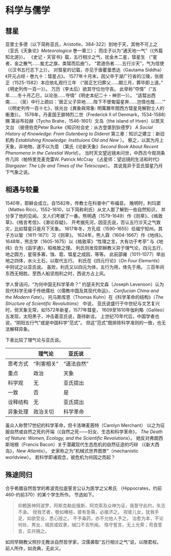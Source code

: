 # 科学与儒学

## 彗星

亚里士多德（以下简称亚氏，Aristotle，384-322）别地于天，其物不可上之
（亚氏《天象论》_Meteorologica_ 巻一章三）；
而庄子以为“通天地一气”（《外篇知北游》）。
《史记・天官书》载，五行相沴之气，扰金木二星，彗星生
（“星者，金之散气……蚩尤之旗，类彗而后曲”）。
“君道伤者……五行沴天”，气为信使（《汉书五行志下上》）。
对彗星的记载，亦见于唐瞿曇悉达（Gautama Siddha）《开元占经・巻九十：彗星占》。
1577年十月末，因父卒于湖广行省的江陵，张居正（1525-1582）本应依礼观行三年
（“居正乞归葬父……期三月，葬毕即上道。”
《明史列传一百一》）。
万历（李太后）欲其守位勿守丧。
此举称“夺情”（“五年……冬十月乙巳，以论张……夺情”《明史本纪二十・神宗一》）。
“适彗出西南……（吴）中行上疏曰：‘居正父子异地……陛下不使匍匐星奔……岂情也哉……’”
（《明史列传一百十七》，徐光台《異象與常象: 明萬曆年間西方彗星見解對士人的衝激》）。
1576年，丹麦国王腓特烈二世（Frederick II of Denmark，1534-1588）赐
第谷布拉赫（Tycho Brahe，1546-1601）文岛（the island of Hven）以筑天文台
（彼德伯克Peter Burke《知识社会史：从古登堡到狄德罗》
_A Social History of Knowledge: From Gutenberg to Diderot_
第三章：知识之建立：新旧机构 _Establishing Knowledge: Instituions Old and New_ ）。
察之，以其为月上天象，非地物，遂不以为意
（第氏《论新天象》_Second Book About Recent Phenomena in the Celestial World_）。
当时天文望远镜未问世，中西古今观测条件几同（帕特里克麦克雷W. Patrick McCray
《占星师：望远镜的生活和时代》_Stargazer: The Life and Times of the Telescope_）。
其说竟异于亚氏彗星乃月下气象之说。

## 相遇与较量

1540年，耶稣会成立。自1582年，传教士在科普中广布福音。
晚明时，利玛窦（Matteo Ricci，1552-1610，以下简称利氏）从文人那了解到一些自然知识，
并分享了他的见闻。
文人们考据了一番。熊明遇（1579-1649）作《则草》、《格致草》、《格言考信》、《渺论存疑》，
开考据先河，因亚氏说，否认五行沴天之气致灾，比如彗星只是月下天象。
1617年冬，方孔炤（1590-1655）任福宁知州。其子方以智（1611-1671）习《则草》。
1624年，熊人霖（1604-1667）作《地纬》。
1648年，熊志学（1605-1675）以《格致草》“性理之言，大有功于考亭”
与《地纬》合为《函宇通》，昭格致之理。
利氏则发现耶稣教义异于理气论，四元五行，地之圆方，星宿多寡，蚀、雹、彗星之成因，等等。
此前邵雍（1011-1077）举出地之四体，水火土石，以取代五行。
利氏在《四元行论》（_On Four Elements_）中则试之以亚氏说。
虽败，利氏又以四元为体，五行为用，体先于用。
三百年间东西无相胜。至西人船坚炮利之时，西说方占上风。

学人曾诘问，“为何中国无科学革命？”
约瑟夫列文森（Joseph Levenson）认为现代科学无缘于传统儒社（《儒教中国及其现代命运》，
_Confucian China and the Modern Fate_）。
托马斯库恩（Thomas Kuhn）在《科学革命的结构》（_The Structure of Scientific Revolutions_）
中说， 亚氏说盛行于中世纪与文艺复兴时，但天象无常，如1572年新星，1577年彗星，
1609至1610年伽利略（Galileo）五发现，太阳黑子，冲击着亚氏说，亟待新诠。
上世纪70年代后，中国学者也说，“阴阳五行气”或是中国科学“范式”。
但这“范式”既排除科学准则的一致，也无法解释异象。

下表比较了理气论与亚氏说。

|        |理气论    |亚氏说    |
|--------|----------|----------|
|思考方式|“利害相关”|“道法自然”|
|重点    |政治      |天象      |
|科学观  |无        |亚氏提出  |
|一致    |否        |是        |
|诠释结构|无        |亚氏提出  |
|异象处理|政治关切  |科学革命  |

虽众人称赞17世纪的科学革命，但卡洛琳麦茜特（Carolyn Merchant）
以之为征服自然或自然之死的开端（《自然之死——妇女、生态和科学革命》，
_The Death of Nature: Women, Ecology, and the Scientific Revolutions_）。
她反对弗朗西斯培根（Francis Bacon）关于潜藏现代生态危机的自然征途的巧辩
（《新大西岛》，_New Atlantis_）。
史家称之为“机械式世界图景”（mechanistic worldview）。
若科学即诸观念，彼危机为何因之而起？

## 殊途同归

合乎希腊自然哲学的希波克拉底誓言公认为医学之父希氏
（Hippocrates，约前460-约前370）的某个学生所作。
节选如下。

> 仰赖医神阿波罗，阿斯克勒庇俄斯，阿克索及众神为证，我誓守此约，矢志不渝。
> 授我艺者，敬如椿楦，彼有急需，必接济之。
> 视彼儿女，犹我手足，如欲受业，悉心授之。
> 不予毒药，亦不允他人予之。
> 治愈为本，不论何处、男女、城民或奴隶，缄口不言所闻。
> 恪守誓言，无上光荣；苟食誓言，实共殛之。

如同早期教父照抄无教派自然哲学家，汉儒袭取“五行相沴之气”说，以限君权。
前人所作，如尧典，无此义。
